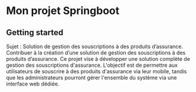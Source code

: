 # Mon projet Springboot



## Getting started

Sujet : Solution de gestion des souscriptions à des produits d’assurance.
Contribuer à la création d’une solution de gestion des souscriptions à des produits d’assurance.
Ce projet vise à développer une solution complète de gestion des souscriptions d'assurance.
L'objectif est de permettre aux utilisateurs de souscrire à des produits
d'assurance via leur mobile, tandis que les administrateurs pourront gérer l'ensemble du système via
une interface web dédiée.



